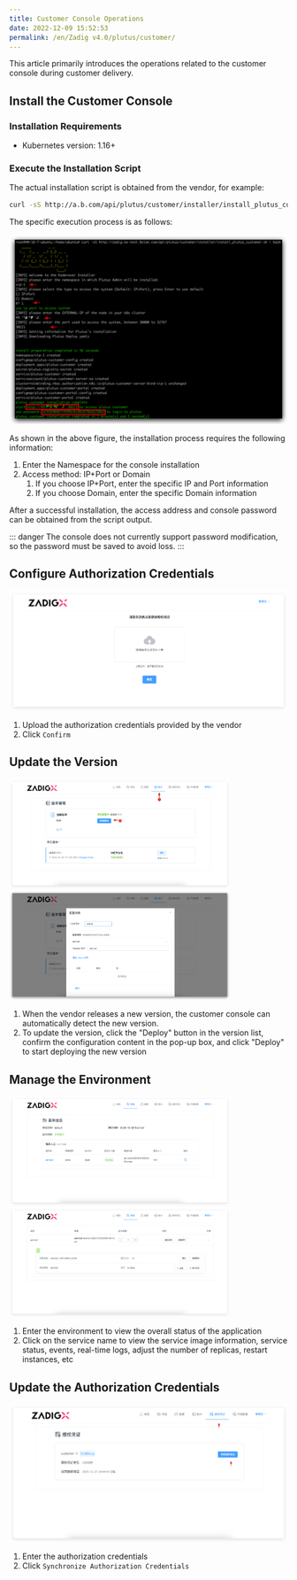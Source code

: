 ```yaml
---
title: Customer Console Operations
date: 2022-12-09 15:52:53
permalink: /en/Zadig v4.0/plutus/customer/
---
```


This article primarily introduces the operations related to the customer console during customer delivery.

## Install the Customer Console
### Installation Requirements
- Kubernetes version: 1.16+

### Execute the Installation Script
The actual installation script is obtained from the vendor, for example:

``` bash
curl -sS http://a.b.com/api/plutus/customer/installer/install_plutus_customer.sh | bash
```
The specific execution process is as follows:

![Customer Console](../../../../_images/customer_1.png)

As shown in the above figure, the installation process requires the following information:
1. Enter the Namespace for the console installation
2. Access method: IP+Port or Domain
    1. If you choose IP+Port, enter the specific IP and Port information
    2. If you choose Domain, enter the specific Domain information

After a successful installation, the access address and console password can be obtained from the script output.

::: danger
 The console does not currently support password modification, so the password must be saved to avoid loss.
:::

## Configure Authorization Credentials

![Customer Console](../../../../_images/customer_2.png)

1. Upload the authorization credentials provided by the vendor
2. Click `Confirm`

## Update the Version

<img src="../../../../_images/customer_210_3.png" width="400">
<img src="../../../../_images/customer_210_4.png" width="400">

1. When the vendor releases a new version, the customer console can automatically detect the new version.
2. To update the version, click the "Deploy" button in the version list, confirm the configuration content in the pop-up box, and click "Deploy" to start deploying the new version

## Manage the Environment

<img src="../../../../_images/customer_210_5.png" width="400">
<img src="../../../../_images/customer_210_6.png" width="400">

1. Enter the environment to view the overall status of the application
2. Click on the service name to view the service image information, service status, events, real-time logs, adjust the number of replicas, restart instances, etc


## Update the Authorization Credentials

![Customer Console](../../../../_images/customer_210_7.png)

1. Enter the authorization credentials
2. Click `Synchronize Authorization Credentials`